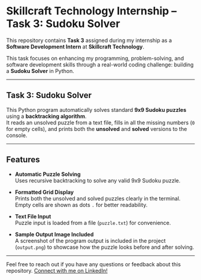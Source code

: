 # Skillcraft Technology Internship – Task 3: Sudoku Solver
  
This repository contains **Task 3** assigned during my internship as a **Software Development Intern** at **Skillcraft Technology**.

This task focuses on enhancing my programming, problem-solving, and software development skills through a real-world coding challenge: building a **Sudoku Solver** in Python.

---

##  Task 3: Sudoku Solver

This Python program automatically solves standard **9x9 Sudoku puzzles** using a **backtracking algorithm**.  
It reads an unsolved puzzle from a text file, fills in all the missing numbers (`0` for empty cells), and prints both the **unsolved** and **solved** versions to the console.

---

## Features

-  **Automatic Puzzle Solving**  
  Uses recursive backtracking to solve any valid 9x9 Sudoku puzzle.

-  **Formatted Grid Display**  
  Prints both the unsolved and solved puzzles clearly in the terminal.  
  Empty cells are shown as dots `.` for better readability.

-  **Text File Input**  
  Puzzle input is loaded from a file (`puzzle.txt`) for convenience.

-  **Sample Output Image Included**  
  A screenshot of the program output is included in the project (`output.png`) to showcase how the puzzle looks before and after solving.

---

Feel free to reach out if you have any questions or feedback about this repository. [Connect with me on LinkedIn!](www.linkedin.com/in/noora-mohammed-ejaz-02371a34a)
